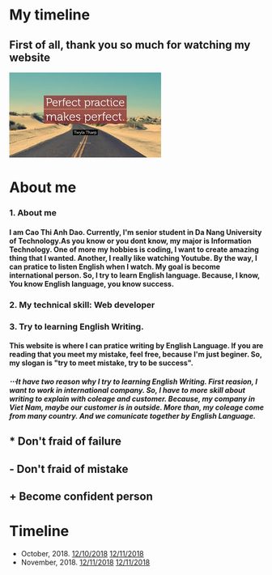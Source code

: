 # My timeline
## First of all, thank you so much for watching my website
![Practive](pratice.jpg "Logo Title Text 1")
# About me
### 1. About me
#### I am Cao Thi Anh Dao. Currently, I'm senior student in Da Nang University of Technology.As you know or you dont know, my major is Information Technology. One of more my hobbies is coding, I want to create amazing thing that I wanted. Another, I really like watching Youtube. By the way, I can pratice to listen English when I watch. My goal is become international person. So, I try to learn English language. Because, I know, You know English language, you know success.
### 2. My technical skill: Web developer
### 3. Try to learning English Writing.
####  This website is where I can pratice writing by English Language. If you are reading that you meet my mistake, feel free, because I'm just beginer. So, my slogan is "try to meet mistake, try to be success".

##### ⋅⋅⋅It have two reason why I try to learning English Writing. First reasion, I want to work in international company. So, I have to more skill about writing to explain with coleage and customer. Because, my company in Viet Nam, maybe our customer is in outside. More than, my coleage come from many country. And we comunicate together by English Language.


## * Don't fraid of failure
## - Don't fraid of mistake
## + Become confident person

# Timeline
* October, 2018.
[12/10/2018](https://www.google.com)
[12/11/2018](https://www.google.com)
* November, 2018.
[12/11/2018](https://www.google.com)
[12/11/2018](https://www.google.com)

